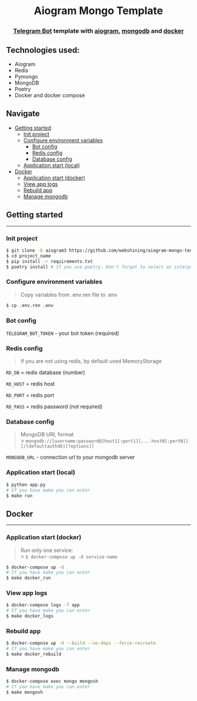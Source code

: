 # <p align="center">Aiogram Mongo Template</p>

### <p align="center"><a href="https://core.telegram.org/bots/api">Telegram Bot</a> template with <a href="https://docs.aiogram.dev/en/latest/">aiogram</a>, <a href="https://www.mongodb.com/">mongodb</a> and <a href="https://www.docker.com/">docker</a></p>

## Technologies used:

- Aiogram
- Redis
- Pymongo
- MongoDB
- Poetry
- Docker and docker compose

## Navigate

- [Getting started](#getting-started)
  - [Init project](#init-project)
  - [Configure environment variables](#configure-environment-variables)
    - [Bot config](#bot-config)
    - [Redis config](#redis-config)
    - [Database config](#database-config)
  - [Application start (local)](#application-start-local)
- [Docker](#docker)
  - [Application start (docker)](#application-start-docker)
  - [View app logs](#view-app-logs)
  - [Rebuild app](#rebuild-app)
  - [Manage mongodb](#manage-mongodb)

## Getting started

---

### Init project

```bash
$ git clone -b aiogram3 https://github.com/webshining/aiogram-mongo-template project_name
$ cd project_name
$ pip install -r requirements.txt
$ poetry install # If you use poetry. Don't forget to select an interpreter
```

### Configure environment variables

> Copy variables from .env.ren file to .env

```bash
$ cp .env.ren .env
```

### Bot config

`TELEGRAM_BOT_TOKEN` - your bot token (required)

### Redis config

> If you are not using redis, by default used MemoryStorage

`RD_DB` = redis database (number)

`RD_HOST` = redis host

`RD_PORT` = redis port

`RD_PASS` = redis password (not required)

### Database config

> MongoDB URL format<br> > `mongodb://[username:password@]host1[:port1][,...hostN[:portN]][/[defaultauthdb][?options]]`

`MONGODB_URL` - connection url to your mongodb server

### Application start (local)

```bash
$ python app.py
# If you have make you can enter
$ make run
```

## Docker

---

### Application start (docker)

> Run only one service:<br> > `$ docker-compose up -d service-name`

```bash
$ docker-compose up -d
# If you have make you can enter
$ make docker_run
```

### View app logs

```bash
$ docker-compose logs -f app
# If you have make you can enter
$ make docker_logs
```

### Rebuild app

```bash
$ docker-compose up -d --build --no-deps --force-recreate
# If you have make you can enter
$ make docker_rebuild
```

### Manage mongodb

```bash
$ docker-compose exec mongo mongosh
# If you have make you can enter
$ make mongosh
```